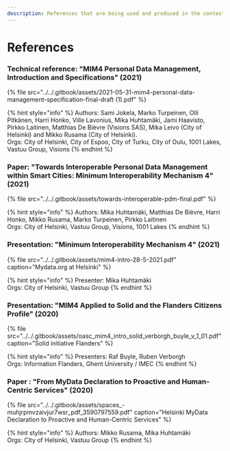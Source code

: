 ```yaml
---
description: References that are being used and produced in the context of MIM4 development
---
```


# References

### Technical reference: "MIM4 Personal Data Management, Introduction and Specifications" \(2021\)

{% file src="../../.gitbook/assets/2021-05-31-mim4-personal-data-management-specification-final-draft \(1\).pdf" %}

{% hint style="info" %}
Authors: Sami Jokela, Marko Turpeinen, Olli Pitkänen, Harri Honko, Ville Lavonius, Mika Huhtamäki, Jami Haavisto, Pirkko Laitinen, Matthias De Bièvre \(Visions SAS\), Mika Leivo \(City of Helsinki\) and Mikko Rusama \(City of Helsinki\).  
Orgs: City of Helsinki, City of Espoo, City of Turku, City of Oulu, 1001 Lakes, Vastuu Group, Visions
{% endhint %}

### Paper: "Towards Interoperable Personal Data Management within Smart Cities: Minimum Interoperability Mechanism 4" \(2021\)

{% file src="../../.gitbook/assets/towards-interoperable-pdm-final.pdf" %}

{% hint style="info" %}
Authors: Mika Huhtamäki, Matthias De Bièvre, Harri Honko, Mikko Rusama, Marko Turpeinen, Pirkko Laitinen   
Orgs: City of Helsinki, Vastuu Group, Visions, 1001 Lakes 
{% endhint %}

###  Presentation: "Minimum Interoperability Mechanism 4"  \(2021\)

{% file src="../../.gitbook/assets/mim4-intro-28-5-2021.pdf" caption="Mydata.org at Helsinki" %}

{% hint style="info" %}
Presenter:  Mika Huhtamäki  
Orgs: City of Helsinki, Vastuu Group
{% endhint %}

### Presentation: "MIM4 Applied to Solid and the Flanders Citizens Profile" \(2020\)

{% file src="../../.gitbook/assets/oasc\_mim4\_intro\_solid\_verborgh\_buyle\_v\_1\_01.pdf" caption="Solid initiative Flanders" %}

{% hint style="info" %}
Presenters: Raf Buyle, Ruben Verborgh  
Orgs: Information Flanders, Ghent University / IMEC
{% endhint %}

### Paper : "From MyData Declaration to Proactive and Human-Centric Services" \(2020\)

{% file src="../../.gitbook/assets/spaces\_-muhjrpmvzaivjur7wsr\_pdf\_3590797559.pdf" caption="Helsinki MyData Declaration to Proactive and Human-Centric Services" %}

{% hint style="info" %}
Authors: Mikko Rusama, Mika Huhtamäki  
Orgs: City of Helsinki, Vastuu Group
{% endhint %}

